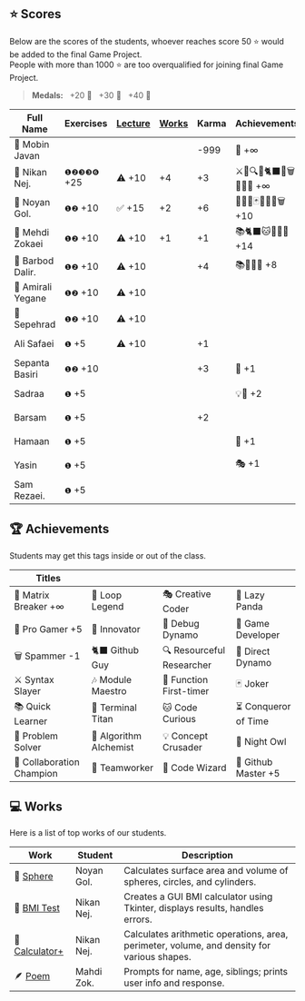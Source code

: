 ## ⭐ Scores

Below are the scores of the students, whoever reaches score 50 ⭐ would be added to the final Game Project.  
People with more than 1000 ⭐ are too overqualified for joining final Game Project.

> **Medals:** &nbsp; +20 🥉 &nbsp; +30 🥈 &nbsp; +40 🥇

| Full Name         | Exercises   | [Lecture](/RESEARCH.md) | [Works](/works/) | Karma | Achievements            | Total                      |
| ----------------- | ----------- | ----------------------- | ---------------- | ----- | ----------------------- | -------------------------- |
| 🗿 Mobin Javan    |             |                         |                  | -999  | 💊 +∞                   | $${\color{lightgreen}∞}$$  |
| 🗿 Nikan Nej.     | `❶❷❸❸❻` +25 | ⚠️ +10                  | +4               | +3    | ⚔️🔁🔍🎯🐈‍⬛🔮🗑️🏀🎶💊 +∞ | $${\color{lightgreen}∞}$$  |
| 🥇 Noyan Gol.     | `❶❷` +10    | ✅ +15                  | +2               | +6    | 🚀🤝🔮🃏👥🦉🏀🗑️ +10    | $${\color{lightgreen}43}$$ |
| 🥈 Mehdi Zokaei   | `❶❷` +10    | ⚠️ +10                  | +1               | +1    | 📚🐈‍⬛🐱🔮🐙🏀 +14        | $${\color{lightgreen}36}$$ |
| 🥉 Barbod Dalir.  | `❶❷` +10    | ⚠️ +10                  |                  | +4    | 📚🤝🔁🏀 +8             | $${\color{lightgreen}35}$$ |
| 🥉 Amirali Yegane | `❶❷` +10    | ⚠️ +10                  |                  |       |                         | $${\color{lightgreen}20}$$ |
| 🥉 Sepehrad       | `❶❷` +10    | ⚠️ +10                  |                  |       |                         | $${\color{lightgreen}20}$$ |
| Ali Safaei        | `❶` +5      | ⚠️ +10                  |                  | +1    |                         | $${\color{lightgreen}16}$$ |
| Sepanta Basiri    | `❶❷` +10    |                         |                  | +3    | 🔁 +1                   | $${\color{lightgreen}14}$$ |
| Sadraa            | `❶` +5      |                         |                  |       | 💡🤝 +2                 | $${\color{lightgreen}7}$$  |
| Barsam            | `❶` +5      |                         |                  | +2    |                         | $${\color{lightgreen}7}$$  |
| Hamaan            | `❶` +5      |                         |                  |       | 🔁 +1                   | $${\color{lightgreen}6}$$  |
| Yasin             | `❶` +5      |                         |                  |       | 🎭 +1                   | $${\color{lightgreen}6}$$  |
| Sam Rezaei.       | `❶` +5      |                         |                  |       |                         | $${\color{lightgreen}5}$$  |

## 🏆 Achievements

Students may get this tags inside or out of the class.

| Titles                    |                        |                           |                      |
| ------------------------- | ---------------------- | ------------------------- | -------------------- |
| 💊 Matrix Breaker +∞      | 🔁 Loop Legend         | 🎭 Creative Coder         | 🐼 Lazy Panda        |
| 🏀 Pro Gamer +5           | 🚀 Innovator           | 🐛 Debug Dynamo           | 👾 Game Developer    |
| 🗑️ Spammer -1             | 🐈‍⬛ Github Guy          | 🔍 Resourceful Researcher | 🎯 Direct Dynamo     |
| ⚔️ Syntax Slayer          | 🎶 Module Maestro      | 🥇 Function First-timer   | 🃏 Joker             |
| 📚 Quick Learner          | 🔱 Terminal Titan      | 🐱 Code Curious           | ⏳ Conqueror of Time |
| 🧩 Problem Solver         | 🧪 Algorithm Alchemist | 💡 Concept Crusader       | 🦉 Night Owl         |
| 🤝 Collaboration Champion | 👥 Teamworker          | 🔮 Code Wizard            | 🐙 Github Master +5  |

## 💻 Works

Here is a list of top works of our students.

| Work                                        | Student    | Description                                                                                |
| ------------------------------------------- | ---------- | ------------------------------------------------------------------------------------------ |
| 🔮 [Sphere](/works/noyan_sphere.py)         | Noyan Gol. | Calculates surface area and volume of spheres, circles, and cylinders.                     |
| 💪 [BMI Test](/works/nikan_bmi_gui.py)      | Nikan Nej. | Creates a GUI BMI calculator using Tkinter, displays results, handles errors.              |
| 🧮 [Calculator+](/works/nikan_calc_plus.py) | Nikan Nej. | Calculates arithmetic operations, area, perimeter, volume, and density for various shapes. |
| 🪶 [Poem](/works/mahdi_family.py)           | Mahdi Zok. | Prompts for name, age, siblings; prints user info and response.                            |
